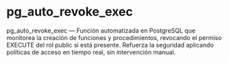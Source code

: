 # pg_auto_revoke_exec
pg_auto_revoke_exec — Función automatizada en PostgreSQL que monitorea la creación de funciones y procedimientos, revocando el permiso EXECUTE del rol public si está presente. Refuerza la seguridad aplicando políticas de acceso en tiempo real, sin intervención manual.
